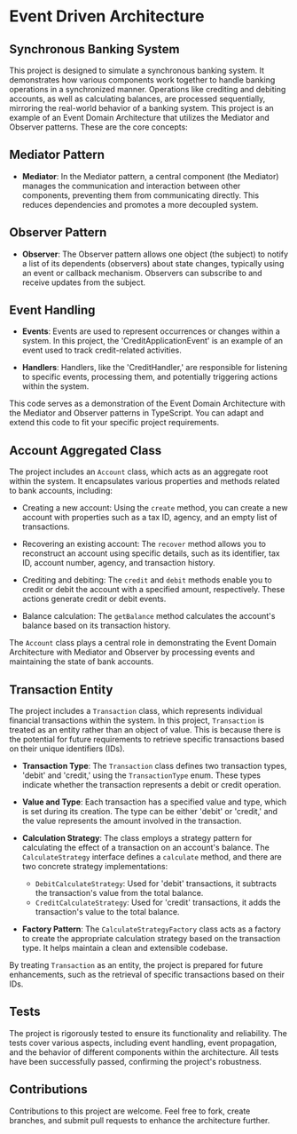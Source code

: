 # Event Driven Architecture

## Synchronous Banking System

This project is designed to simulate a synchronous banking system. It demonstrates how various components work together to handle banking operations in a synchronized manner. Operations like crediting and debiting accounts, as well as calculating balances, are processed sequentially, mirroring the real-world behavior of a banking system. This project is an example of an Event Domain Architecture that utilizes the Mediator and Observer patterns. These are the core concepts:

## Mediator Pattern

- **Mediator**: In the Mediator pattern, a central component (the Mediator) manages the communication and interaction between other components, preventing them from communicating directly. This reduces dependencies and promotes a more decoupled system.

## Observer Pattern

- **Observer**: The Observer pattern allows one object (the subject) to notify a list of its dependents (observers) about state changes, typically using an event or callback mechanism. Observers can subscribe to and receive updates from the subject.

## Event Handling

- **Events**: Events are used to represent occurrences or changes within a system. In this project, the 'CreditApplicationEvent' is an example of an event used to track credit-related activities.

- **Handlers**: Handlers, like the 'CreditHandler,' are responsible for listening to specific events, processing them, and potentially triggering actions within the system.

This code serves as a demonstration of the Event Domain Architecture with the Mediator and Observer patterns in TypeScript. You can adapt and extend this code to fit your specific project requirements.

## Account Aggregated Class

The project includes an `Account` class, which acts as an aggregate root within the system. It encapsulates various properties and methods related to bank accounts, including:

- Creating a new account: Using the `create` method, you can create a new account with properties such as a tax ID, agency, and an empty list of transactions.

- Recovering an existing account: The `recover` method allows you to reconstruct an account using specific details, such as its identifier, tax ID, account number, agency, and transaction history.

- Crediting and debiting: The `credit` and `debit` methods enable you to credit or debit the account with a specified amount, respectively. These actions generate credit or debit events.

- Balance calculation: The `getBalance` method calculates the account's balance based on its transaction history.

The `Account` class plays a central role in demonstrating the Event Domain Architecture with Mediator and Observer by processing events and maintaining the state of bank accounts.

## Transaction Entity

The project includes a `Transaction` class, which represents individual financial transactions within the system. In this project, `Transaction` is treated as an entity rather than an object of value. This is because there is the potential for future requirements to retrieve specific transactions based on their unique identifiers (IDs).

- **Transaction Type**: The `Transaction` class defines two transaction types, 'debit' and 'credit,' using the `TransactionType` enum. These types indicate whether the transaction represents a debit or credit operation.

- **Value and Type**: Each transaction has a specified value and type, which is set during its creation. The type can be either 'debit' or 'credit,' and the value represents the amount involved in the transaction.

- **Calculation Strategy**: The class employs a strategy pattern for calculating the effect of a transaction on an account's balance. The `CalculateStrategy` interface defines a `calculate` method, and there are two concrete strategy implementations:
  - `DebitCalculateStrategy`: Used for 'debit' transactions, it subtracts the transaction's value from the total balance.
  - `CreditCalculateStrategy`: Used for 'credit' transactions, it adds the transaction's value to the total balance.

- **Factory Pattern**: The `CalculateStrategyFactory` class acts as a factory to create the appropriate calculation strategy based on the transaction type. It helps maintain a clean and extensible codebase.

By treating `Transaction` as an entity, the project is prepared for future enhancements, such as the retrieval of specific transactions based on their IDs.

## Tests

The project is rigorously tested to ensure its functionality and reliability. The tests cover various aspects, including event handling, event propagation, and the behavior of different components within the architecture. All tests have been successfully passed, confirming the project's robustness.

## Contributions

Contributions to this project are welcome. Feel free to fork, create branches, and submit pull requests to enhance the architecture further.
